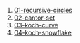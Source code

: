 1. [01-recursive-circles](01-recursive-circles)
2. [02-cantor-set](02-cantor-set)
3. [03-koch-curve](03-koch-curve)
4. [04-koch-snowflake](04-koch-snowflake)
